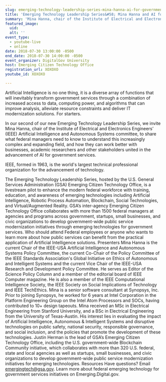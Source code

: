 ```yaml
---
slug: emerging-technology-leadership-series-mina-hanna-ai-for-government-services
title: 'Emerging Technology Leadership Series&#58; Mina Hanna and AI for Government Services'
summary: 'Mina Hanna, chair of the Institute of Electrical and Electronics Engineers’ &#40;IEEE&#41; Artificial Intelligence and Autonomous Systems committee, will share what federal managers need to know to understand this increasingly complex and expanding field&#46;'
featured_image: 
  uid: 
  alt: ''
event_type: 
  - youtube-live
  - online
date: 2018-07-30 13:00:00 -0500
end_date: 2018-07-30 14:00:00 -0500
event_organizer: DigitalGov University
host: Emerging Citizen Technology Office
registration_url: XOXOXO
youtube_id: XOXOXO

---
```


Artificial Intelligence is no one thing, it is a diverse array of functions that will inevitably transform government services through a combination of increased access to data, computing power, and algorithms that can improve analysis, alleviate resource constraints and deliver IT modernization solutions. For starters.

In our second of our new Emerging Technology Leadership Series, we invite Mina Hanna, chair of the Institute of Electrical and Electronics Engineers’ (IEEE) Artificial Intelligence and Autonomous Systems committee, to share what federal managers need to know to understand this increasingly complex and expanding field, and how they can work better with businesses, academic researchers and other stakeholders united in the advancement of AI for government services. 

IEEE, formed in 1963, is the world's largest technical professional organization for the advancement of technology.  

The Emerging Technology Leadership Series, hosted by the U.S. General Services Administration (GSA) Emerging Citizen Technology Office, is a livestream pilot to enhance the modern federal workforce with training, education, and awareness of emerging technologies including Artificial Intelligence, Robotic Process Automation, Blockchain, Social Technologies, and Virtual/Augmented Reality.
GSA’s inter-agency Emerging Citizen Technology Office collaborates with more than 1500 federal managers at agencies and programs across government, startups, small businesses, and civic organizations to develop government-wide public service modernization initiatives through emerging technologies for government services.
Who should attend
Federal employees or anyone who wants to learn more about how public services can benefit from the practical application of Artificial Intelligence solutions.
Presenters
Mina Hanna is the current Chair of the IEEE-USA Artificial Intelligence and Autonomous Systems Policy Committee, the current Co-Chair of the Policy Committee of the IEEE Standards Association's Global Initiative on Ethics of Autonomous and Intelligent Systems and the current Vice Chair of the IEEE-USA Research and Development Policy Committee. He serves as Editor of the Science Policy Column and a member of the editorial board of IEEE Computer magazine. He is also a member of the IEEE Computational Intelligence Society, the IEEE Society on Social Implications of Technology and IEEE TechEthics. 
Mina is a senior software consultant at Synopsys, Inc. Prior to joining Synopsys, he worked for 6 years at Intel Corporation in the Platform Engineering Group on the Intel Atom Processors and SOCs, having contributed to 10+ design tapeouts. Mina received an MSc in Electrical Engineering from Stanford University, and a BSc in Electrical Engineering from the University of Texas-Austin. His interest lies in evaluating the impact of Artificial Intelligence, Autonomous & Intelligent Systems and disruptive technologies on public safety, national security, responsible governance, and social inclusion, and the policies that promote the development of these technologies.
Justin Herman is the lead of GSA’s Emerging Citizen Technology Office, including the U.S. government-wide Blockchain Community initiative, which collaborates with more than 320 U.S. federal, state and local agencies as well as startups, small businesses, and civic organizations to develop government-wide public service modernization initiatives for emerging technologies.
Resources
Have questions? Email emergingtech@gsa.gov.
Learn more about federal emerging technology for government services initiatives on Emerging.Digital.gov.

